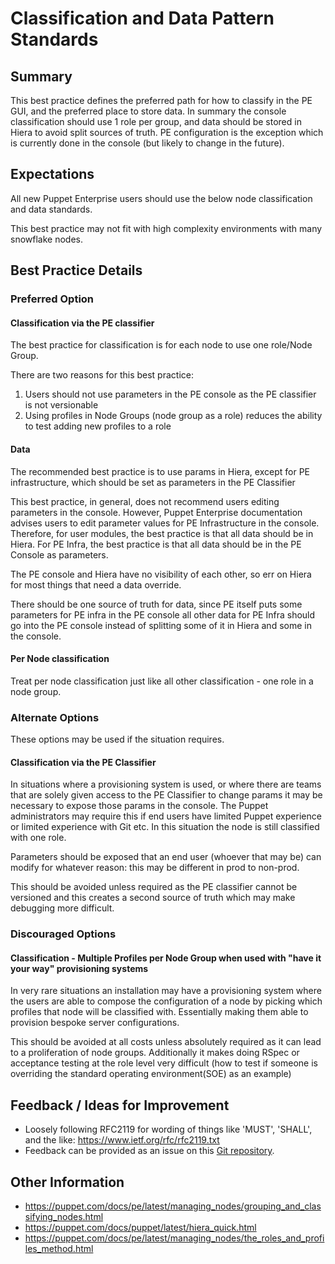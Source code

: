 # Classification and Data Pattern Standards

## Summary

This best practice defines the preferred path for how to classify in the PE GUI,
and the preferred place to store data. In summary the console classification
should use 1 role per group, and data should be stored in Hiera to avoid split
sources of truth. PE configuration is the exception which is currently done in
the console (but likely to change in the future).

## Expectations

All new Puppet Enterprise users should use the below node classification and
data standards.

This best practice may not fit with high complexity environments with many
snowflake nodes.

## Best Practice Details

### Preferred Option

#### Classification via the PE classifier

The best practice for classification is for each node to use one role/Node
Group.

There are two reasons for this best practice:

1. Users should not use parameters in the PE console as the PE classifier is not
   versionable
2. Using profiles in Node Groups (node group as a role) reduces the ability to
   test adding new profiles to a role

#### Data

The recommended best practice is to use params in Hiera, except for PE
infrastructure, which should be set as parameters in the PE Classifier

This best practice, in general, does not recommend users editing parameters in
the console. However, Puppet Enterprise documentation advises users to edit
parameter values for PE Infrastructure in the console. Therefore, for user
modules, the best practice is that all data should be in Hiera. For PE Infra,
the best practice is that all data should be in the PE Console as parameters.

The PE console and Hiera have no visibility of each other, so err on Hiera for
most things that need a data override.

There should be one source of truth for data, since PE itself puts some
parameters for PE infra in the PE console all other data for PE Infra should go
into the PE console instead of splitting some of it in Hiera and some in the
console.

#### Per Node classification

Treat per node classification just like all other classification - one role in a
node group.

### Alternate Options

These options may be used if the situation requires.

#### Classification via the PE Classifier

In situations where a provisioning system is used, or where there are teams that
are solely given access to the PE Classifier to change params it may be
necessary to expose those params in the console. The Puppet administrators may
require this if end users have limited Puppet experience or limited experience
with Git etc.  In this situation the node is still classified with one role.

Parameters should be exposed that an end user (whoever that may be) can modify
for whatever reason: this may be different in prod to non-prod.

This should be avoided unless required as the PE classifier cannot be versioned
and this creates a second source of truth which may make debugging more
difficult.

### Discouraged Options

#### Classification - Multiple Profiles per Node Group when used with "have it your way" provisioning systems

In very rare situations an installation may have a provisioning system where the
users are able to compose the configuration of a node by picking which profiles
that node will be classified with. Essentially making them able to provision
bespoke server configurations.

This should be avoided at all costs unless absolutely required as it can lead to
a proliferation of node groups. Additionally it makes doing RSpec or acceptance
testing at the role level very difficult (how to test if someone is overriding
the standard operating environment(SOE) as an example)

## Feedback / Ideas for Improvement

* Loosely following RFC2119 for wording of things like 'MUST', 'SHALL', and the
  like: https://www.ietf.org/rfc/rfc2119.txt
* Feedback can be provided as an issue on this [Git
  repository](https://github.com/puppetlabs/best-practices/issues).

## Other Information

* https://puppet.com/docs/pe/latest/managing_nodes/grouping_and_classifying_nodes.html
* https://puppet.com/docs/puppet/latest/hiera_quick.html
* https://puppet.com/docs/pe/latest/managing_nodes/the_roles_and_profiles_method.html

